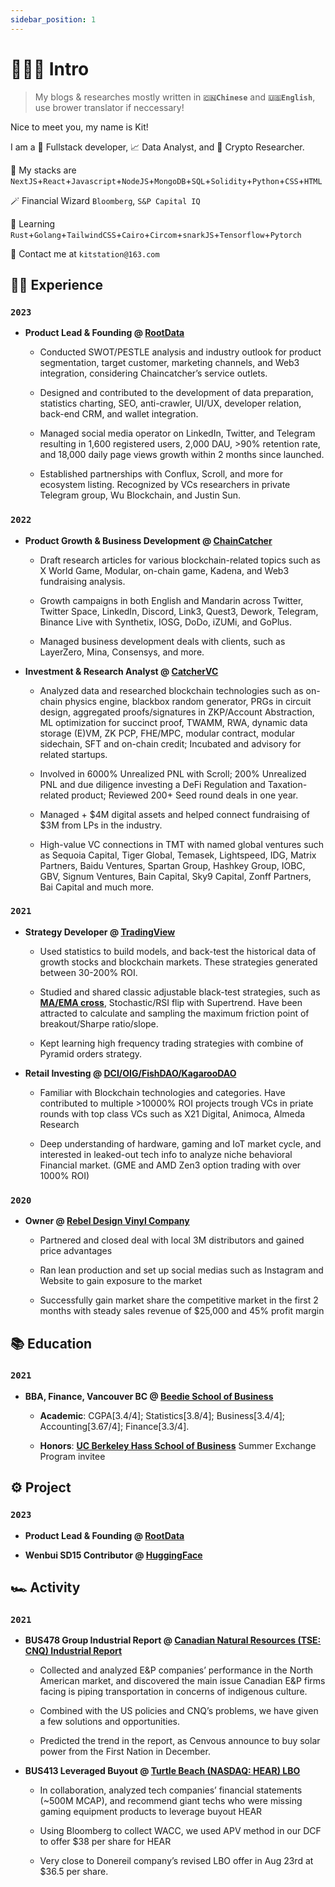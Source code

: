 ```yaml
---
sidebar_position: 1
---
```


# 🙋🏻‍♂️ Intro

> My blogs & researches mostly written in  **`🇨🇳Chinese`** and  **`🇺🇸English`**, use brower translator if neccessary!

Nice to meet you, my name is Kit!

I am a 🥷 Fullstack developer, 📈 Data Analyst, and 🔐 Crypto Researcher.

🧰 My stacks are `NextJS`+`React`+`Javascript`+`NodeJS`+`MongoDB`+`SQL`+`Solidity`+`Python`+`CSS`+`HTML`

🪄 Financial Wizard `Bloomberg`, `S&P Capital IQ`

🔰 Learning `Rust`+`Golang`+`TailwindCSS`+`Cairo`+`Circom`+`snarkJS`+`Tensorflow`+`Pytorch`

📧 Contact me at `kitstation@163.com`

## 🧑‍💻 Experience

### `2023`

- **Product Lead & Founding @ [RootData](https://www.rootdata.com/)**

  - Conducted SWOT/PESTLE analysis and industry outlook for product segmentation, target customer, marketing channels, and Web3 integration, considering Chaincatcher’s service outlets.

  - Designed and contributed to the development of data preparation, statistics charting, SEO, anti-crawler, UI/UX, developer relation, back-end CRM, and wallet integration.

  - Managed social media operator on LinkedIn, Twitter, and Telegram resulting in 1,600 registered users, 2,000 DAU, >90% retention rate, and 18,000 daily page views growth within 2 months since launched.

  - Established partnerships with Conflux, Scroll, and more for ecosystem listing. Recognized by VCs researchers in private Telegram group, Wu Blockchain, and Justin Sun.

### `2022`

- **Product Growth & Business Development @ [ChainCatcher](https://www.chaincatcher.com/)**

  - Draft research articles for various blockchain-related topics such as X World Game, Modular, on-chain game, Kadena, and Web3 fundraising analysis.

  - Growth campaigns in both English and Mandarin across Twitter, Twitter Space, LinkedIn, Discord, Link3, Quest3, Dework, Telegram, Binance Live with Synthetix, IOSG, DoDo, iZUMi, and GoPlus.

  - Managed business development deals with clients, such as LayerZero, Mina, Consensys, and more.

- **Investment & Research Analyst @ [CatcherVC](https://www.catchervc.com/)**

  - Analyzed data and researched blockchain technologies such as on-chain physics engine, blackbox random generator, PRGs in circuit design, aggregated proofs/signatures in ZKP/Account Abstraction, ML optimization for succinct proof, TWAMM, RWA, dynamic data storage (E)VM, ZK PCP, FHE/MPC, modular contract, modular sidechain, SFT and on-chain credit; Incubated and advisory for related startups.

  - Involved in 6000% Unrealized PNL with Scroll; 200% Unrealized PNL and due diligence investing a DeFi Regulation and Taxation-related product; Reviewed 200+ Seed round deals in one year.

  - Managed + $4M digital assets and helped connect fundraising of $3M from LPs in the industry.

  - High-value VC connections in TMT with named global ventures such as Sequoia Capital, Tiger Global,
    Temasek, Lightspeed, IDG, Matrix Partners, Baidu Ventures, Spartan Group, Hashkey Group, IOBC,
    GBV, Signum Ventures, Bain Capital, Sky9 Capital, Zonff Partners, Bai Capital and much more.

### `2021`

- **Strategy Developer @ [TradingView](https://www.tradingview.com/)**

  - Used statistics to build models, and back-test the historical data of growth stocks and blockchain markets. These strategies generated between 30-200% ROI.

  - Studied and shared classic adjustable black-test strategies, such as [**MA/EMA cross**](https://www.tradingview.com/script/3pYaWinv-Long-only-EMA-CROSS-8-50-200-Backtest/), Stochastic/RSI flip with Supertrend. Have been attracted to calculate and sampling the maximum friction point of breakout/Sharpe ratio/slope.

  - Kept learning high frequency trading strategies with combine of Pyramid orders strategy.

- **Retail Investing @ [DCI/OIG/FishDAO/KagarooDAO](https://dutchcryptoinvestors.com/)**

  - Familiar with Blockchain technologies and categories. Have contributed to multiple >10000% ROI projects
    trough VCs in priate rounds with top class VCs such as X21 Digital, Animoca, Almeda Research

  - Deep understanding of hardware, gaming and IoT market cycle, and interested in leaked-out tech info to analyze niche behavioral Financial market. (GME and AMD Zen3 option trading with over 1000% ROI)

### `2020`

- **Owner @ [Rebel Design Vinyl Company](https://instagram.com/rebel_design_521?igshid=YmMyMTA2M2Y=)**

  - Partnered and closed deal with local 3M distributors and gained price advantages

  - Ran lean production and set up social medias such as Instagram and Website to gain exposure to the market

  - Successfully gain market share the competitive market in the first 2 months with steady sales revenue of
    $25,000 and 45% profit margin

## 📚 Education

### `2021`

- **BBA, Finance, Vancouver BC @ [Beedie School of Business](https://beedie.sfu.ca/landings/msc-finance-national?utm_source=google&utm_medium=search&utm_campaign=june_2023_mscfin&utm_content=BC&gclid=Cj0KCQjwz6ShBhCMARIsAH9A0qX0gzm5F6vRYM_ON9e49IOBO-3UvGJsSmQJpcgoklP9NbOM63mrst4aAp-QEALw_wcB)**

  - **Academic**: CGPA[3.4/4]; Statistics[3.8/4]; Business[3.4/4]; Accounting[3.67/4]; Finance[3.3/4].

  - **Honors**: [**UC Berkeley Hass School of Business**](https://haas.berkeley.edu/) Summer Exchange Program invitee

## ⚙️ Project

### `2023`

- **Product Lead & Founding @ [RootData](https://www.rootdata.com/)**

- **Wenbui SD15 Contributor @ [HuggingFace](https://huggingface.co/nvmmonkey)**

## 🏎 Activity

### `2021`

- **BUS478 Group Industrial Report @ [Canadian Natural Resources (TSE: CNQ) Industrial Report](https://ca.finance.yahoo.com/quote/CNQ.TO/?guccounter=1&guce_referrer=aHR0cHM6Ly93d3cuZ29vZ2xlLmNvbS8&guce_referrer_sig=AQAAANxyVDMRiG4Sz0E6VY7m8_oqQlnkatqQoBpMQcMYZyJHR6KKIkZQyinsuc2n3gbefo4cy0MwK4MornDo6ILdB7O1rCOzfjm6PlehJyoYLjgtOJ0tPfcSWvu3z0eWxvKo6InyNiS39AUUuJaLZE8Qj__7Z5Aw6auSremGf976-rrS)**

  - Collected and analyzed E&P companies’ performance in the North American market, and discovered the main issue Canadian E&P firms facing is piping transportation in concerns of indigenous culture.
  
  - Combined with the US policies and CNQ’s problems, we have given a few solutions and opportunities.
  
  - Predicted the trend in the report, as Cenvous announce to buy solar power from the First Nation in
  December.

- **BUS413 Leveraged Buyout @ [Turtle Beach (NASDAQ: HEAR) LBO](https://ca.finance.yahoo.com/quote/HEAR?p=HEAR&.tsrc=fin-srch)**

  - In collaboration, analyzed tech companies’ financial statements (~500M MCAP), and recommend giant techs who were missing gaming equipment products to leverage buyout HEAR
  
  - Using Bloomberg to collect WACC, we used APV method in our DCF to offer $38 per share for HEAR
  
  - Very close to Donereil company’s revised LBO offer in Aug 23rd at $36.5 per share.


